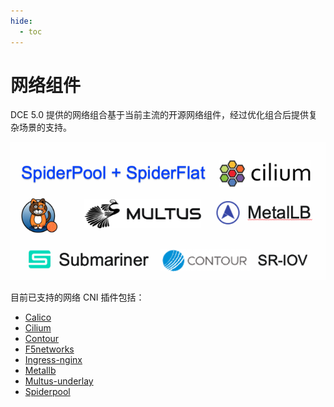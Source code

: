 ```yaml
---
hide:
  - toc
---
```


# 网络组件

DCE 5.0 提供的网络组合基于当前主流的开源网络组件，经过优化组合后提供复杂场景的支持。

![网络组件](../images/components.png)

目前已支持的网络 CNI 插件包括：

- [Calico](calico/what.md)
- [Cilium](cilium/what.md)
- [Contour](contour/what.md)
- [F5networks](f5networks/what.md)
- [Ingress-nginx](ingress-nginx/what.md)
- [Metallb](metallb/what.md)
- [Multus-underlay](multus-underlay/what.md)
- [Spiderpool](spiderpool/what.md)
